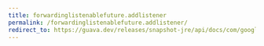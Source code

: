 ```yaml
---
title: forwardinglistenablefuture.addlistener
permalink: /forwardinglistenablefuture.addlistener/
redirect_to: https://guava.dev/releases/snapshot-jre/api/docs/com/google/common/util/concurrent/ForwardingListenableFuture.html#addListener-java.lang.Runnable-java.util.concurrent.Executor-
---
```

